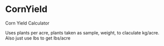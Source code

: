 # CornYield
Corn Yield Calculator

Uses plants per acre, plants taken as sample, weight, to claculate kg/acre.
Also just use lbs to get lbs/acre
